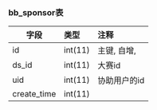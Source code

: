 ### bb_sponsor表
  
| 字段        | 类型 |    注释 |
| -------- |:------|:------|
|id| int(11) |   主键, 自增, |  
|ds_id| int(11) |   大赛id |  
|uid| int(11) |   协助用户的id |  
|create_time| int(11) |   |  

